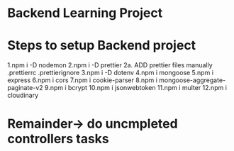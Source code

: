 # Backend Learning Project

# Steps to setup Backend project

1.npm i -D nodemon
2.npm i -D prettier
2a. ADD prettier files manually
.prettierrc
.prettierignore
3.npm i -D dotenv
4.npm i mongoose
5.npm i express
6.npm i cors
7.npm i cookie-parser
8.npm i mongoose-aggregate-paginate-v2
9.npm i bcrypt
10.npm i jsonwebtoken
11.npm i multer
12.npm i cloudinary

# Remainder-> do uncmpleted controllers tasks
